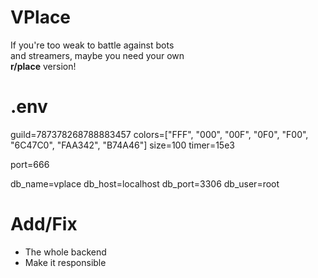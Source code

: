 # VPlace

If you're too weak to battle against bots  
and streamers, maybe you need your own  
**r/place** version!

# .env 
guild=787378268788883457
colors=["FFF", "000", "00F", "0F0", "F00", "6C47C0", "FAA342", "B74A46"]
size=100
timer=15e3

port=666

db_name=vplace
db_host=localhost
db_port=3306
db_user=root


# Add/Fix

- The whole backend
- Make it responsible
